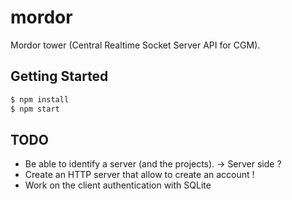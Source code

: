 # mordor
Mordor tower (Central Realtime Socket Server API for CGM).

## Getting Started

```bash
$ npm install
$ npm start
```

## TODO

- Be able to identify a server (and the projects). -> Server side ?
- Create an HTTP server that allow to create an account !
- Work on the client authentication with SQLite
